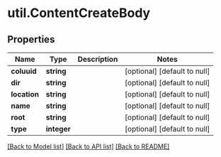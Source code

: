 # util.ContentCreateBody

## Properties
Name | Type | Description | Notes
------------ | ------------- | ------------- | -------------
**coluuid** | **string** |  | [optional] [default to null]
**dir** | **string** |  | [optional] [default to null]
**location** | **string** |  | [optional] [default to null]
**name** | **string** |  | [optional] [default to null]
**root** | **string** |  | [optional] [default to null]
**type** | **integer** |  | [optional] [default to null]

[[Back to Model list]](../README.md#documentation-for-models) [[Back to API list]](../README.md#documentation-for-api-endpoints) [[Back to README]](../README.md)


